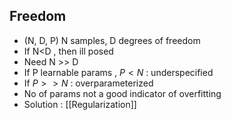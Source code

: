 ## Freedom
- (N, D, P) N samples,  D degrees of freedom
- If N<D , then ill posed 
- Need N >> D
- If P learnable params , $P<N$ : underspecified
- If $P >> N$ : overparameterized
- No of params not a good indicator of overfitting
- Solution : [[Regularization]]